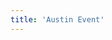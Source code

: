 ```yaml
---
title: 'Austin Event'
---
```



<!-- HERO -->
<column class=" event-cover" >

<block>

<austin-event-hero></austin-event-hero>

</block>

</column>








<!-- Logo Carousel -->
<column class=" spacer-s dark-bg logo-carousel">

<block>

<logo-carousel></logo-carousel>

</block>

</column>







<!-- Meet Kevin Smith -->
<column class=" spacers-s" >

<block>

<austin-event-meet></austin-event-meet>

</block>

</column>


